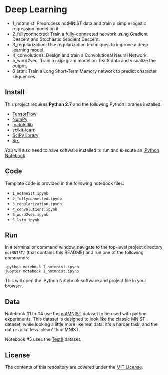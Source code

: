 # Deep Learning
- 1_notmnist: Preprocess notMNIST data and train a simple logistic regression model on it.
- 2_fullyconnected: Train a fully-connected network using Gradient Descent and Stochastic Gradient Descent.
- 3_regularization: Use regularization techniques to improve a deep learning model.
- 4_convolutions: Design and train a Convolutional Neural Network.
- 5_word2vec: Train a skip-gram model on Text8 data and visualize the output.
- 6_lstm: Train a Long Short-Term Memory network to predict character sequences.

## Install

This project requires **Python 2.7** and the following Python libraries installed:

- [TensorFlow](http://www.tensorflow.org/)
- [NumPy](http://www.numpy.org/)
- [matplotlib](http://matplotlib.org/)
- [scikit-learn](http://scikit-learn.org/stable/)
- [SciPy library](http://www.scipy.org/scipylib/index.html)
- [Six](http://pypi.python.org/pypi/six/)

You will also need to have software installed to run and execute an [iPython Notebook](http://ipython.org/notebook.html)

## Code

Template code is provided in the following notebook files:
- `1_notmnist.ipynb`
- `2_fullyconnected.ipynb`
- `3_regularization.ipynb`
- `4_convolutions.ipynb`
- `5_word2vec.ipynb`
- `6_lstm.ipynb`

## Run

In a terminal or command window, navigate to the top-level project directory `notMNIST/` (that contains this README) and run one of the following commands:

```
ipython notebook 1_notmnist.ipynb 
jupyter notebook 1_notmnist.ipynb
```

This will open the iPython Notebook software and project file in your browser.

## Data

Notebook #1 to #4 use the [notMNIST](http://yaroslavvb.blogspot.com/2011/09/notmnist-dataset.html) dataset to be used with python experiments. This dataset is designed to look like the classic MNIST dataset, while looking a little more like real data: it's a harder task, and the data is a lot less 'clean' than MNIST.

Notebook #5 uses the [Text8](http://mattmahoney.net/dc/textdata) dataset.

## License

The contents of this repository are covered under the [MIT License](LICENSE).
